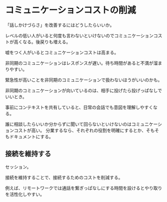 # コミュニケーションコストの削減

「話しかけづらさ」を改善するにはどうしたらいいか。

レベルの低い人がいると何度も言わないといけないのでコミュニケーションコストが高くなる。後戻りも増える。

嘘をつく人がいるとコミュニケーションコストは高まる。

非同期のコミュニケーションはレスポンスが遅い。待ち時間があると不満が溜まりやすい。

緊急性が高いことを非同期のコミュニケーションで扱わないほうがいいのかも。

非同期のコミュニケーションが向いているのは、相手に投げたら投げっぱなしでいいとき。

事前にコンテキストを共有していると、日常の会話でも意図を理解しやすくなる。

誰に相談したらいいか分からずに聞いて回らないといけないのはコミュニケーションコストが高い。
分業するなら、それぞれの役割を明確にするとか、そもそもドキュメントにする。

## 接続を維持する

セッション。

接続を維持することで、接続するためのコストを削減する。

例えば、リモートワークでは通話を繋ぎっぱなしにする時間を設けるとやり取りを活性化しやすい。
